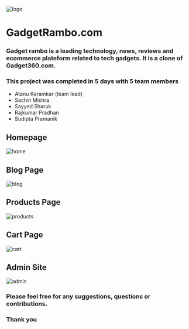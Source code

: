 ![logo](https://user-images.githubusercontent.com/112638599/213981790-9e5f4b43-da90-403e-b1ed-c0e122a02114.png)
# GadgetRambo.com

### Gadget rambo is a leading technology, news, reviews and ecommerce plateform related to tech gadgets. It is a clone of Gadget360.com.
### This project was completed in 5 days with 5 team members
- Atanu Karamkar (team lead)
- Sachin Mishra
- Sayyed Sharuk
- Rajkumar Pradhan
- Sudipta Pramanik

## Homepage
![home](https://user-images.githubusercontent.com/112638599/213979464-b2926ec2-65d7-4a3b-9772-d18d3ad05637.jpg)

## Blog Page
![blog](https://user-images.githubusercontent.com/112638599/213979530-4c8daa8f-021e-4fbf-9783-76ac1c032707.jpg)

## Products Page
![products](https://user-images.githubusercontent.com/112638599/213979657-62376b31-cb5e-4c00-86e6-57775329b7b9.jpg)

## Cart Page
![cart](https://user-images.githubusercontent.com/112638599/213979934-930018ab-6e76-4c7b-9f28-9bebfa7aefeb.jpg)


## Admin Site
![admin](https://user-images.githubusercontent.com/112638599/213979885-9f0b79bc-6bc3-44fd-85a3-3b4e724c708a.jpg)

### Please feel free for any suggestions, questions or contributions. 
### Thank you 
